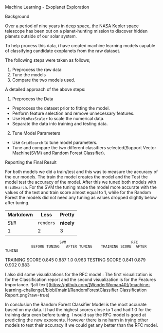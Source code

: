 Machine Learning - Exoplanet Exploration


Background

Over a period of nine years in deep space, the NASA Kepler space telescope has been out on a planet-hunting mission to discover hidden planets outside of our solar system.

To help process this data, i have created machine learning models capable of classifying candidate exoplanets from the raw dataset.

The following steps were taken as follows;

1. Preprocess the raw data
2. Tune the models
3. Compare the two models used. 

A detailed approach of the above steps:

1. Preprocess the Data

* Preprocess the dataset prior to fitting the model.
* Perform feature selection and remove unnecessary features.
* Use `MinMaxScaler` to scale the numerical data.
* Separate the data into training and testing data.

2. Tune Model Parameters

* Use `GridSearch` to tune model parameters.
* Tune and compare the two different classifiers selected(Support Vector Machine(SVM) and Random Forest Classifier).

Reporting the Final Result

For both models we did a train/test and this was to measure the accuracy of the our models. The train the model creates the model and the Test the model test the accuracy of the model. After this we tuned both models with `GridSearch`. For the SVM the tuning made the model more accurate with the values of the test and train score almost equal to 1, while for the Random Forest the models did not need any tuning as values dropped slightly below after tuning.

Markdown | Less | Pretty
--- | --- | ---
*Still* | `renders` | **nicely**
1 | 2 | 3
                             SVM                              RFC
                BEFORE TUNING   AFTER TUNING    TRAINING SCORE  AFTER TUNING 
TRAINING SCORE      0.845           0.887           1.0             0.963
TESTING SCORE       0.841           0.879           0.902           0.883


I also did some visualizations for the RFC model :
The first visualization is for the Classification report and the second visualization is for the Features Importance. 
![alt text](https://github.com/[WonderWoman40]/[machine-learning-challenge]/blob/[main]/RandomForestClassifier Classification Report.png?raw=true)


In conclusion the Random Forest Classifier Model is the most accurate based on my data. It had the highest scores close to 1 and had 1.0 for the training data even before tuning. I would say the RFC model is good at predicting the new exponents. However there is no harm in trying other models to test their accuracy if we could get any better than the RFC model. 















